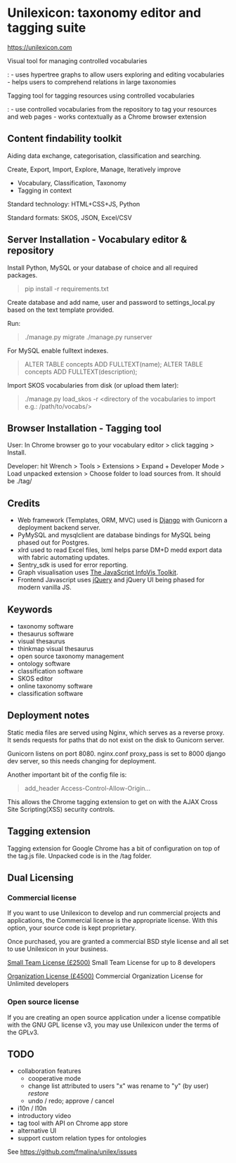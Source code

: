 # Unilexicon: taxonomy editor and tagging suite

<https://unilexicon.com>

Visual tool for managing controlled vocabularies

:   -   uses hypertree graphs to allow users exploring and editing
        vocabularies
    -   helps users to comprehend relations in large taxonomies

Tagging tool for tagging resources using controlled vocabularies

:   -   use controlled vocabularies from the repository to tag your
        resources and web pages
    -   works contextually as a Chrome browser extension

## Content findability toolkit

Aiding data exchange, categorisation, classification and searching.

Create, Export, Import, Explore, Manage, Iteratively improve

-   Vocabulary, Classification, Taxonomy
-   Tagging in context

Standard technology: HTML+CSS+JS, Python

Standard formats: SKOS, JSON, Excel/CSV

## Server Installation - Vocabulary editor & repository

Install Python, MySQL or your database of choice and all required
packages.

> pip install -r requirements.txt

Create database and add name, user and password to settings_local.py
based on the text template provided.

Run:

> ./manage.py migrate ./manage.py runserver

For MySQL enable fulltext indexes.

> ALTER TABLE concepts ADD FULLTEXT(name); ALTER TABLE concepts ADD
> FULLTEXT(description);

Import SKOS vocabularies from disk (or upload them later):

> ./manage.py load_skos -r \<directory of the vocabularies to import
> e.g.: /path/to/vocabs/\>

## Browser Installation - Tagging tool

User: In Chrome browser go to your vocabulary editor \> click tagging \>
Install.

Developer: hit Wrench \> Tools \> Extensions \> Expand + Developer Mode
\> Load unpacked extension \> Choose folder to load sources from. It
should be ./tag/

## Credits
 - Web framework (Templates, ORM, MVC) used is [Django](https://djangoproject.com) with Gunicorn a deployment backend server.
 - PyMySQL and mysqlclient are database bindings for MySQL being phased out for Postgres.
 - xlrd used to read Excel files, lxml helps parse DM+D medd export data with fabric automating updates.
 - Sentry_sdk is used for error reporting.
 - Graph visualisation uses [The JavaScript InfoVis Toolkit](https://github.com/philogb/jit).
 - Frontend Javascript uses [jQuery](https://jquery.com) and jQuery UI being phased for modern vanilla JS.

## Keywords

-   taxonomy software
-   thesaurus software
-   visual thesaurus
-   thinkmap visual thesaurus
-   open source taxonomy management
-   ontology software
-   classification software
-   SKOS editor
-   online taxonomy software
-   classification software

## Deployment notes

Static media files are served using Nginx, which serves as a reverse
proxy. It sends requests for paths that do not exist on the disk to
Gunicorn server.

Gunicorn listens on port 8080. nginx.conf proxy_pass is set to 8000
django dev server, so this needs changing for deployment.

Another important bit of the config file is:

> add_header Access-Control-Allow-Origin\...

This allows the Chrome tagging extension to get on with the AJAX Cross
Site Scripting(XSS) security controls.

## Tagging extension

Tagging extension for Google Chrome has a bit of configuration on top of
the tag.js file. Unpacked code is in the /tag folder.

## Dual Licensing

### Commercial license

If you want to use Unilexicon to develop and run commercial projects and
applications, the Commercial license is the appropriate license. With
this option, your source code is kept proprietary.

Once purchased, you are granted a commercial BSD style license and all
set to use Unilexicon in your business.

[Small Team License
(£2500)](https://unilexicon.com/fm/pay.html?amount=2500&msg=Unilexicon_Team_License)
Small Team License for up to 8 developers

[Organization License
(£4500)](https://unilexicon.com/fm/pay.html?amount=4500&msg=Unilexicon_Organization_License)
Commercial Organization License for Unlimited developers

### Open source license

If you are creating an open source application under a license
compatible with the GNU GPL license v3, you may use Unilexicon under the
terms of the GPLv3.

## TODO

- collaboration features
    - cooperative mode
    - change list attributed to users
      "x" was rename to "y" (by user) _restore_
    - undo / redo; approve / cancel
- i10n / l10n
- introductory video
- tag tool with API on Chrome app store
- alternative UI
- support custom relation types for ontologies

See https://github.com/fmalina/unilex/issues
